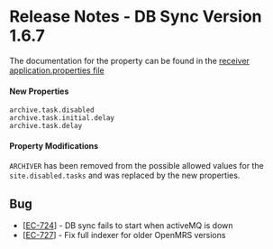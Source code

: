 # Release Notes - DB Sync Version 1.6.7

The documentation for the property can be found in
the [receiver application.properties file](../receiver/application.properties)

#### New Properties

```
archive.task.disabled
archive.task.initial.delay
archive.task.delay
```

#### Property Modifications

`ARCHIVER` has been removed from the possible allowed values for the `site.disabled.tasks` and was replaced by the new
properties.

<h2>Bug</h2>
<ul>
<li>[<a href='https://jira.fgh.org.mz/browse/EC-724'>EC-724</a>] - DB sync  fails to start when activeMQ is down</li>
<li>[<a href='https://jira.fgh.org.mz/browse/EC-727'>EC-727</a>] - Fix full indexer for older OpenMRS versions</li>
</ul>
    
    
